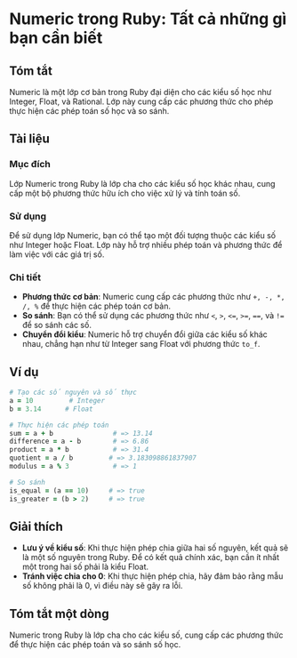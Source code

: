 <!--
Meta Description: # Numeric trong Ruby: Tất cả những gì bạn cần biết ## Tóm tắt Numeric là một lớp cơ bản trong Ruby đại diện cho các kiểu số học như Integer, Float, và...
Meta Keywords: các, kiểu, phương, thức, phép
-->

# Numeric trong Ruby: Tất cả những gì bạn cần biết

## Tóm tắt
Numeric là một lớp cơ bản trong Ruby đại diện cho các kiểu số học như Integer, Float, và Rational. Lớp này cung cấp các phương thức cho phép thực hiện các phép toán số học và so sánh.

## Tài liệu
### Mục đích
Lớp Numeric trong Ruby là lớp cha cho các kiểu số học khác nhau, cung cấp một bộ phương thức hữu ích cho việc xử lý và tính toán số.

### Sử dụng
Để sử dụng lớp Numeric, bạn có thể tạo một đối tượng thuộc các kiểu số như Integer hoặc Float. Lớp này hỗ trợ nhiều phép toán và phương thức để làm việc với các giá trị số.

### Chi tiết
- **Phương thức cơ bản**: Numeric cung cấp các phương thức như `+, -, *, /, %` để thực hiện các phép toán cơ bản.
- **So sánh**: Bạn có thể sử dụng các phương thức như `<`, `>`, `<=`, `>=`, `==`, và `!=` để so sánh các số.
- **Chuyển đổi kiểu**: Numeric hỗ trợ chuyển đổi giữa các kiểu số khác nhau, chẳng hạn như từ Integer sang Float với phương thức `to_f`.

## Ví dụ
```ruby
# Tạo các số nguyên và số thực
a = 10         # Integer
b = 3.14      # Float

# Thực hiện các phép toán
sum = a + b               # => 13.14
difference = a - b        # => 6.86
product = a * b           # => 31.4
quotient = a / b         # => 3.183098861837907
modulus = a % 3           # => 1

# So sánh
is_equal = (a == 10)     # => true
is_greater = (b > 2)     # => true
```

## Giải thích
- **Lưu ý về kiểu số**: Khi thực hiện phép chia giữa hai số nguyên, kết quả sẽ là một số nguyên trong Ruby. Để có kết quả chính xác, bạn cần ít nhất một trong hai số phải là kiểu Float.
- **Tránh việc chia cho 0**: Khi thực hiện phép chia, hãy đảm bảo rằng mẫu số không phải là 0, vì điều này sẽ gây ra lỗi.

## Tóm tắt một dòng
Numeric trong Ruby là lớp cha cho các kiểu số, cung cấp các phương thức để thực hiện các phép toán và so sánh số học.